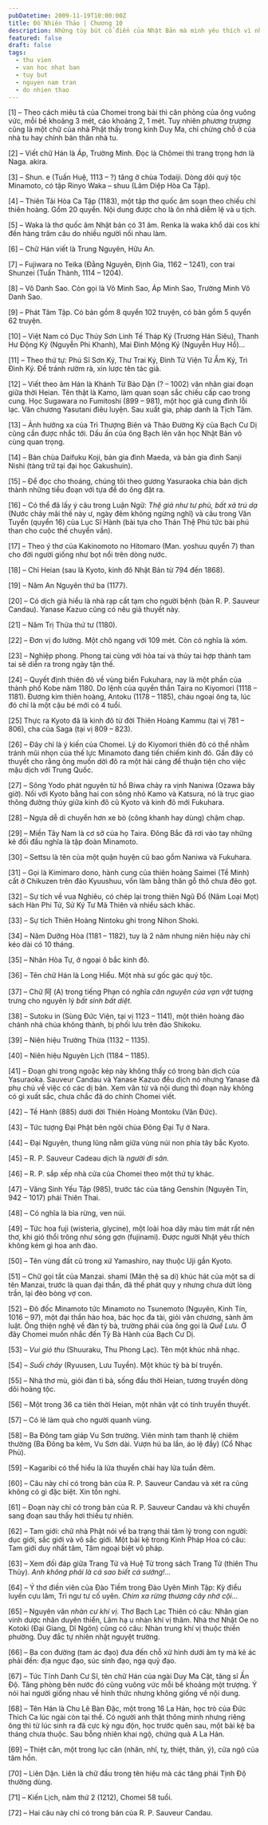 ```yaml
---
pubDatetime: 2009-11-19T10:00:00Z
title: Đồ Nhiên Thảo | Chương 10
description: Những tùy bút cổ điển của Nhật Bản mà mình yêu thích vì nhờ đó mà đã đọc được những người Nhật mỗi ngày gặp nhau ngoài đường phố dù không cần trao đổi qua lời nói.
featured: false
draft: false
tags:
  - thu vien
  - van hoc nhat ban
  - tuy but
  - nguyen nam tran
  - do nhien thao
---
```


[1] – Theo cách miêu tả của Chomei trong bài thì căn phòng của ông vuông vức, mỗi bề khoảng 3 mét, cáo khoảng 2, 1 mét. Tuy nhiên _phương trượng_ cũng là một chữ của nhà Phật thấy trong kinh Duy Ma, chỉ chừng chỗ ở của nhà tu hay chính bản thân nhà tu.

[2] – Viết chữ Hán là Áp, Trường Minh. Đọc là Chômei thì trang trọng hơn là Naga. akira.

[3] – Shun. e (Tuấn Huệ, 1113 – ?) tăng ở chùa Todaiji. Dòng dõi quý tộc Minamoto, có tập Rinyo Waka – shuu (Lâm Diệp Hòa Ca Tập).

[4] – Thiên Tải Hòa Ca Tập (1183), một tập thơ quốc âm soạn theo chiếu chỉ thiên hoàng. Gồm 20 quyển. Nội dung được cho là ôn nhã diễm lệ và u tịch.

[5] – Waka là thơ quốc âm Nhật bản có 31 âm. Renka là waka khổ dài cos khi đến hàng trăm câu do nhiều người nối nhau làm.

[6] – Chữ Hán viết là Trung Nguyên, Hữu An.

[7] – Fujiwara no Teika (Đằng Nguyên, Định Gia, 1162 – 1241), con trai Shunzei (Tuấn Thành, 1114 – 1204).

[8] – Vô Danh Sao. Còn gọi là Vô Minh Sao, Áp Minh Sao, Trường Minh Vô Danh Sao.

[9] – Phát Tâm Tập. Có bản gồm 8 quyển 102 truyện, có bản gồm 5 quyển 62 truyện.

[10] – Việt Nam có Dục Thúy Sơn Linh Tế Tháp Ký (Trương Hán Siêu), Thanh Hư Động Ký (Nguyễn Phi Khanh), Mai Đình Mộng Ký (Nguyễn Huy Hổ)…

[11] – Theo thứ tự: Phú Sĩ Sơn Ký, Thư Trai Ký, Đình Tử Viện Tứ Ẩm Ký, Trì Đình Ký. Để tránh rườm rà, xin lược tên tác giả.

[12] – Viết theo âm Hán là Khánh Từ Bảo Dận (? – 1002) văn nhân giai đoạn giữa thời Heian. Tên thật là Kamo, làm quan soạn sắc chiếu cấp cao trong cung. Học Sugawara no Fumitoshi (899 – 981), một học giả cung đình lỗi lạc. Văn chương Yasutani điêu luyện. Sau xuất gia, pháp danh là Tịch Tâm.

[13] – Ảnh hưởng xa của Trì Thượng Biên và Thảo Đường Ký của Bạch Cư Dị cũng cần được nhắc tới. Dấu ấn của ông Bạch lên văn học Nhật Bản vô cùng quan trọng.

[14] – Bản chùa Daifuku Koji, bản gia đình Maeda, và bản gia đình Sanji Nishi (tàng trữ tại đại học Gakushuin).

[15] – Để đọc cho thoáng, chúng tôi theo gương Yasuraoka chia bản dịch thành những tiểu đoạn với tựa đề do ông đặt ra.

[16] – Có thể đã lấy ý câu trong Luận Ngữ: _Thệ giả như tư phù, bất xả trú dạ_ (Nước chảy mãi thế này ư, ngày đêm không ngừng nghĩ) và câu trong Văn Tuyển (quyển 16) của Lục Sĩ Hành (bài tựa cho Thán Thệ Phú tức bài phú than cho cuộc thế chuyển vần).

[17] – Theo ý thơ của Kakinomoto no Hitomaro (Man. yoshuu quyển 7) than cho đời người giống như bọt nổi trên dòng nước.

[18] – Chỉ Heian (sau là Kyoto, kinh đô Nhật Bản từ 794 đến 1868).

[19] – Năm An Nguyên thứ ba (1177).

[20] – Có dịch giả hiểu là nhà rạp cất tạm cho người bệnh (bản R. P. Sauveur Candau). Yanase Kazuo cũng có nêu giả thuyết này.

[21] – Năm Trị Thừa thứ tư (1180).

[22] – Đơn vị đo lường. Một chô ngang với 109 mét. Còn có nghĩa là xóm.

[23] – Nghiệp phong. Phong tai cùng với hỏa tai và thủy tai hợp thành tam tai sẽ diễn ra trong ngày tận thế.

[24] – Quyết định thiên đô về vùng biển Fukuhara, nay là một phần của thành phố Kobe năm 1180. Do lệnh của quyền thần Taira no Kiyomori (1118 – 1181). Đương kim thiên hoàng, Antoku (1178 – 1185), cháu ngoại ông ta, lúc đó chỉ là một cậu bé mới có 4 tuổi.

[25] Thực ra Kyoto đã là kinh đô từ đời Thiên Hoàng Kammu (tại vị 781 – 806), cha của Saga (tại vị 809 – 823).

[26] – Đây chỉ là ý kiến của Chomei. Lý do Kiyomori thiên đô có thể nhằm tránh mũi nhọn của thế lực Minamoto đang tiến chiếm kinh đô. Gần đây có thuyết cho rằng ông muốn dời đô ra một hải cảng để thuận tiện cho việc mậu dịch với Trung Quốc.

[27] – Sông Yodo phát nguyên từ hồ Biwa chảy ra vịnh Naniwa (Ozawa bây giờ). Nối với Kyoto bằng hai con sông nhỏ Kamo và Katsura, nó là trục giao thông đường thủy giữa kinh đô cũ Kyoto và kinh đô mới Fukuhara.

[28] – Ngựa dễ di chuyển hơn xe bò (công khanh hay dùng) chậm chạp.

[29] – Miền Tây Nam là cơ sở của họ Taira. Đông Bắc đã rơi vào tay những kẻ đối đầu nghĩa là tập đoàn Minamoto.

[30] – Settsu là tên của một quận huyện cũ bao gồm Naniwa và Fukuhara.

[31] – Gọi là Kimimaro dono, hành cung của thiên hoàng Saimei (Tề Minh) cất ở Chikuzen trên đảo Kyuushuu, vốn làm bằng thân gỗ thô chưa đẽo gọt.

[32] – Sự tích về vua Nghiêu, có chép lại trong thiên Ngũ Đố (Năm Loại Mọt) sách Hàn Phi Tử, Sử Ký Tư Mã Thiên và nhiều sách khác.

[33] – Sự tích Thiên Hoàng Nintoku ghi trong Nihon Shoki.

[34] – Năm Dưỡng Hòa (1181 – 1182), tuy là 2 năm nhưng niên hiệu này chỉ kéo dài có 10 tháng.

[35] – Nhân Hòa Tự, ở ngoại ô bắc kinh đô.

[36] – Tên chữ Hán là Long Hiểu. Một nhà sư gốc gác quý tộc.

[37] – Chữ 阿 (A) trong tiếng Phạn có nghĩa _căn nguyên của vạn vật_ tượng trưng cho nguyên lý _bất sinh bất diệt._

[38] – Sutoku in (Sùng Đức Viện, tại vị 1123 – 1141), một thiên hoàng đảo chánh nhà chúa không thành, bị phối lưu trên đảo Shikoku.

[39] – Niên hiệu Trường Thừa (1132 – 1135).

[40] – Niên hiệu Nguyên Lịch (1184 – 1185).

[41] – Đoạn ghi trong ngoặc kép này không thấy có trong bản dịch của Yasuraoka. Sauveur Candau và Yanase Kazuo đều dịch nó nhưng Yanase đã phụ chú về việc có các dị bản. Xem văn từ và nội dung thì đoạn này không có gì xuất sắc, chưa chắc đã do chính Chomei viết.

[42] – Tề Hành (885) dưới đời Thiên Hoàng Montoku (Văn Đức).

[43] – Tức tượng Đại Phật bên ngôi chùa Đông Đại Tự ở Nara.

[44] – Đại Nguyên, thung lũng nằm giữa vùng núi non phía tây bắc Kyoto.

[45] – R. P. Sauveur Cadeau dịch là _người đi săn._

[46] – R. P. sắp xếp nhà cửa của Chomei theo một thứ tự khác.

[47] – Vãng Sinh Yếu Tập (985), trước tác của tăng Genshin (Nguyên Tín, 942 – 1017) phái Thiên Thai.

[48] – Có nghĩa là bìa rừng, ven núi.

[49] – Tức hoa fuji (wisteria, glycine), một loài hoa dây màu tím mát rất nên thơ, khi gió thổi trông như sóng gợn (fujinami). Được người Nhật yêu thích không kém gì hoa anh đào.

[50] – Tên vùng đất cũ trong xứ Yamashiro, nay thuộc Uji gần Kyoto.

[51] – Chữ gọi tắt của Manzai. shami (Mãn thệ sa di) khúc hát của một sa di tên Manzai, trước là quan đại thần, đã thế phát quy y nhưng chưa dứt lòng trần, lại đèo bòng vợ con.

[52] – Đô đốc Minamoto tức Minamoto no Tsunemoto (Nguyên, Kinh Tín, 1016 – 97), một đại thần hào hoa, bác học đa tài, giỏi văn chương, sành âm luật. Ông thiện nghệ về đàn tỳ bà, trường phái của ông gọi là _Quế Lưu._ Ở đây Chomei muốn nhắc đến Tỳ Bà Hành của Bạch Cư Dị.

[53] – _Vui gió thu_ (Shuuraku, Thu Phong Lạc). Tên một khúc nhã nhạc.

[54] – _Suối chảy_ (Ryuusen, Lưu Tuyền). Một khúc tỳ bà bí truyền.

[55] – Nhà thơ mù, giỏi đàn tì bà, sống đầu thời Heian, tương truyền dòng dõi hoàng tộc.

[56] – Một trong 36 ca tiên thời Heian, một nhân vật có tính truyền thuyết.

[57] – Có lẽ làm quà cho người quanh vùng.

[58] – Ba Đông tam giáp Vu Sơn trường. Viên minh tam thanh lệ chiêm thường (Ba Đông ba kẽm, Vu Sơn dài. Vượn hú ba lần, áo lệ đầy) (Cổ Nhạc Phủ).

[59] – Kagaribi có thể hiểu là lửa thuyền chài hay lửa tuần đêm.

[60] – Câu này chỉ có trong bản của R. P. Sauveur Candau và xét ra cũng không có gì đặc biệt. Xin tồn nghi.

[61] – Đoạn này chỉ có trong bản của R. P. Sauveur Candau và khi chuyển sang đoạn sau thấy hơi thiếu tự nhiên.

[62] – Tam giới: chữ nhà Phật nói về ba trạng thái tâm lý trong con người: dục giới, sắc giới và vô sắc giới. Một bài kệ trong Kinh Pháp Hoa có câu: Tam giới duy nhất tâm, Tâm ngoại biệt vô pháp.

[63] – Xem đối đáp giữa Trang Tử và Huệ Tử trong sách Trang Tử (thiên Thu Thủy). _Anh không phải là cá sao biết cá sướng!…_

[64] – Ý thơ điền viên của Đào Tiềm trong Đào Uyên Minh Tập: Kỳ điểu luyến cựu lâm, Trì ngư tư cố uyên. _Chim xa rừng thương cây nhớ cội…_

[65] – Nguyên văn _nhàn cư khí vị._ Thơ Bạch Lạc Thiên có câu: Nhân gian vinh dược nhân duyên thiển, Lâm hạ u nhàn khí vị thâm. Nhà thơ Nhật Oe no Kotoki (Đại Giang, Dĩ Ngôn) cũng có câu: Nhàn trung khí vị thuộc thiền phường. Duy đắc tự nhiên nhật nguyệt trường.

[66] – Ba con đường (tam ác đạo) đưa đến chỗ xử hình dưới âm ty mà kẻ ác phải đến: địa ngục đạo, súc sinh đạo, ngạ quỷ đạo.

[67] – Tức Tĩnh Danh Cư Sĩ, tên chữ Hán của ngài Duy Ma Cật, tăng sĩ Ấn Độ. Tăng phòng bên nước đó cũng vuông vức mỗi bề khoảng một trượng. Ý nói hai người giống nhau về hình thức nhưng không giống về nội dung.

[68] – Tên Hán là Chu Lê Bàn Đặc, một trong 16 La Hán, học trò của Đức Thích Ca lúc ngài còn tại thế. Có người anh thật thông minh nhưng riêng ông thì từ lúc sinh ra đã cực kỳ ngu độn, học trước quên sau, một bài kệ ba tháng chưa thuộc. Sau bỗng nhiên khai ngộ, chứng quả A La Hán.

[69] – Thiệt căn, một trong lục căn (nhãn, nhĩ, tỵ, thiệt, thân, ý), cửa ngõ của tâm hồn.

[70] – Liên Dận. Liên là chữ đầu trong tên hiệu mà các tăng phái Tịnh Độ thường dùng.

[71] – Kiến Lịch, năm thứ 2 (1212), Chomei 58 tuổi.

[72] – Hai câu này chỉ có trong bản của R. P. Sauveur Candau.
